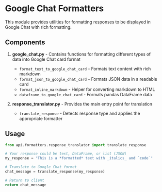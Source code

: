 # Google Chat Formatters

This module provides utilities for formatting responses to be displayed in Google Chat with rich formatting.

## Components

1. **google_chat.py** - Contains functions for formatting different types of data into Google Chat card format
   - `format_text_to_google_chat_card` - Formats text content with rich markdown
   - `format_json_to_google_chat_card` - Formats JSON data in a readable card
   - `format_inline_markdown` - Helper for converting markdown to HTML
   - `dataframe_to_google_chat_card` - Formats pandas DataFrame data

2. **response_translator.py** - Provides the main entry point for translation
   - `translate_response` - Detects response type and applies the appropriate formatter

## Usage

```python
from api.formatters.response_translator import translate_response

# Your response could be text, DataFrame, or list (JSON)
my_response = "This is a *formatted* text with _italics_ and `code`"

# Translate to Google Chat format
chat_message = translate_response(my_response)

# Return to client
return chat_message
``` 
